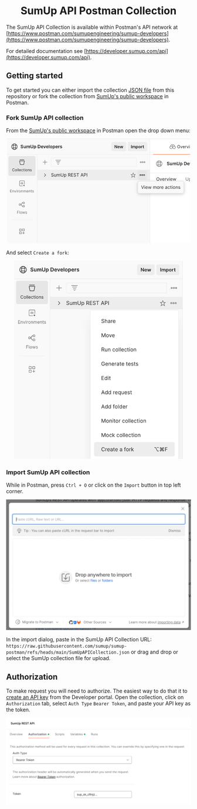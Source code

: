 <div align="center">

# SumUp API Postman Collection

</div>

The SumUp API Collection is available within Postman's API network at [https://www.postman.com/sumupengineering/sumup-developers](https://www.postman.com/sumupengineering/sumup-developers).

For detailed documentation see [https://developer.sumup.com/api](https://developer.sumup.com/api).

## Getting started

To get started you can either import the collection [JSON file](./SumUpAPICollection.json) from this repository or fork the collection from [SumUp's public workspace](https://www.postman.com/sumupengineering/workspace/sumup-developers) in Postman.

### Fork SumUp API collection

From the [SumUp's public workspace](https://www.postman.com/sumupengineering/workspace/sumup-developers) in Postman open the drop down menu:

<p align="center">
  <img width="500" src="/.github/assets/options.png">
</p>

And select `Create a fork`:

<p align="center">
  <img width="460" src="/.github/assets/fork.png">
</p>

### Import SumUp API collection

While in Postman, press `Ctrl + O` or click on the `Import` button in top left corner.

<p align="center">
  <img width="540" src="/.github/assets/import.png">
</p>

In the import dialog, paste in the SumUp API Collection URL: `https://raw.githubusercontent.com/sumup/sumup-postman/refs/heads/main/SumUpAPICollection.json` or drag and drop or select the SumUp collection file for upload.

## Authorization

To make request you will need to authorize. The easiest way to do that it to [create an API key](https://developer.sumup.com/api-keys) from the Developer portal. Open the collection, click on `Authorization` tab, select `Auth Type` `Bearer Token`, and paste your API key as the token.

<p align="center">
  <img width="540" src="/.github/assets/authorization.png">
</p>
